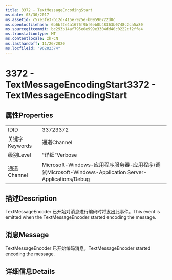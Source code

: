 ```yaml
---
title: 3372 - TextMessageEncodingStart
ms.date: 03/30/2017
ms.assetid: c57e3fe3-b12d-415e-925e-b09590722d0c
ms.openlocfilehash: 6b6bf2e4a1676f9bf6eb0b48363b0748c2ca5a80
ms.sourcegitcommit: bc293b14af795e0e999e3304dd40c0222cf2ffe4
ms.translationtype: MT
ms.contentlocale: zh-CN
ms.lasthandoff: 11/26/2020
ms.locfileid: "96282374"
---
```

# <a name="3372---textmessageencodingstart"></a><span data-ttu-id="7a3d1-102">3372 - TextMessageEncodingStart</span><span class="sxs-lookup"><span data-stu-id="7a3d1-102">3372 - TextMessageEncodingStart</span></span>

## <a name="properties"></a><span data-ttu-id="7a3d1-103">属性</span><span class="sxs-lookup"><span data-stu-id="7a3d1-103">Properties</span></span>  
  
|||  
|-|-|  
|<span data-ttu-id="7a3d1-104">ID</span><span class="sxs-lookup"><span data-stu-id="7a3d1-104">ID</span></span>|<span data-ttu-id="7a3d1-105">3372</span><span class="sxs-lookup"><span data-stu-id="7a3d1-105">3372</span></span>|  
|<span data-ttu-id="7a3d1-106">关键字</span><span class="sxs-lookup"><span data-stu-id="7a3d1-106">Keywords</span></span>|<span data-ttu-id="7a3d1-107">通道</span><span class="sxs-lookup"><span data-stu-id="7a3d1-107">Channel</span></span>|  
|<span data-ttu-id="7a3d1-108">级别</span><span class="sxs-lookup"><span data-stu-id="7a3d1-108">Level</span></span>|<span data-ttu-id="7a3d1-109">“详细”</span><span class="sxs-lookup"><span data-stu-id="7a3d1-109">Verbose</span></span>|  
|<span data-ttu-id="7a3d1-110">通道</span><span class="sxs-lookup"><span data-stu-id="7a3d1-110">Channel</span></span>|<span data-ttu-id="7a3d1-111">Microsoft-Windows-应用程序服务器-应用程序/调试</span><span class="sxs-lookup"><span data-stu-id="7a3d1-111">Microsoft-Windows-Application Server-Applications/Debug</span></span>|  
  
## <a name="description"></a><span data-ttu-id="7a3d1-112">描述</span><span class="sxs-lookup"><span data-stu-id="7a3d1-112">Description</span></span>  

 <span data-ttu-id="7a3d1-113">TextMessageEncoder 已开始对消息进行编码时将发出此事件。</span><span class="sxs-lookup"><span data-stu-id="7a3d1-113">This event is emitted when the TextMessageEncoder started encoding the message.</span></span>  
  
## <a name="message"></a><span data-ttu-id="7a3d1-114">消息</span><span class="sxs-lookup"><span data-stu-id="7a3d1-114">Message</span></span>  

 <span data-ttu-id="7a3d1-115">TextMessageEncoder 已开始编码消息。</span><span class="sxs-lookup"><span data-stu-id="7a3d1-115">TextMessageEncoder started encoding the message.</span></span>  
  
## <a name="details"></a><span data-ttu-id="7a3d1-116">详细信息</span><span class="sxs-lookup"><span data-stu-id="7a3d1-116">Details</span></span>
